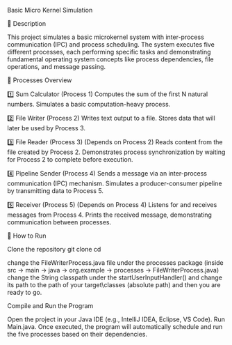 Basic Micro Kernel Simulation

📌 Description

This project simulates a basic microkernel system with inter-process communication (IPC) and process scheduling. The system executes five different processes, each performing specific tasks and demonstrating fundamental operating system concepts like process dependencies, file operations, and message passing.

🔹 Processes Overview

1️⃣ Sum Calculator (Process 1)
Computes the sum of the first N natural numbers.
Simulates a basic computation-heavy process.

2️⃣ File Writer (Process 2)
Writes text output to a file.
Stores data that will later be used by Process 3.

3️⃣ File Reader (Process 3) (Depends on Process 2)
Reads content from the file created by Process 2.
Demonstrates process synchronization by waiting for Process 2 to complete before execution.

4️⃣ Pipeline Sender (Process 4)
Sends a message via an inter-process communication (IPC) mechanism.
Simulates a producer-consumer pipeline by transmitting data to Process 5.

5️⃣ Receiver (Process 5) (Depends on Process 4)
Listens for and receives messages from Process 4.
Prints the received message, demonstrating communication between processes.

🚀 How to Run

Clone the repository
git clone <repository-url>
cd <repository-folder>

change the FileWriterProcess.java file under the processes package (inside src -> main -> java -> org.example -> processes -> FileWriterProcess.java)
change the String classpath under the startUserInputHandler() and change its path to the path of your target\classes (absolute path) and then you are ready to go. 

Compile and Run the Program

Open the project in your Java IDE (e.g., IntelliJ IDEA, Eclipse, VS Code).
Run Main.java.
Once executed, the program will automatically schedule and run the five processes based on their dependencies.
